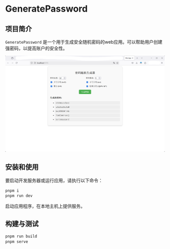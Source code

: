 # GeneratePassword

## 项目简介

`GeneratePassword` 是一个用于生成安全随机密码的web应用。可以帮助用户创建强密码，以提高账户的安全性。

![image-20241214125206526](./README.assets/image-20241214125206526.png)

## 安装和使用

要启动开发服务器或运行应用，请执行以下命令：

```bash
pnpm i
pnpm run dev
```

启动应用程序，在本地主机上提供服务。

## 构建与测试

```bash
pnpm run build
pnpm serve
```



